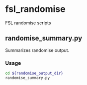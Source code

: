 # fsl_randomise

FSL randomise scripts

## randomise_summary.py

Summarizes randomise output.


### Usage

```sh
cd ${randomise_output_dir}
randomise_summary.py
```
